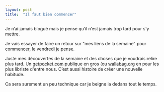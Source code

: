```yaml
---
layout: post
title:  "Il faut bien commencer"
---
```


Je n’ai jamais blogué mais je pense qu’il n’est jamais trop tard pour s’y mettre.

Je vais essayer de faire un retour sur "mes liens de la semaine" pour commencer, le vendredi je pense. 

Juste mes découvertes de la semaine et des choses que je voudrais relire plus tard. 
Un [getpocket.com](getpocket.com) publique en gros (ou [wallabag.org](https://www.wallabag.org) en pour les plus libriste d'entre nous.
C’est aussi histoire de créer une nouvelle habitude.

Ca sera surement un peu technique car je beigne la dedans tout le temps.
